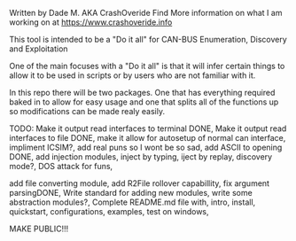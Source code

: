Written by Dade M. AKA CrashOveride
Find More information on what I am working on at https://www.crashoveride.info

This tool is intended to be a "Do it all" for CAN-BUS Enumeration, Discovery and Exploitation

One of the main focuses with a "Do it all" is that it will infer certain things to allow it to be used in scripts or by users who are not familiar with it.

In this repo there will be two packages.  One that has everything required baked in to allow for easy usage and one that splits all of the functions up so modifications can be made realy easily.

TODO:
Make it output read interfaces to terminal DONE,
Make it output read interfaces to file DONE,
make it allow for autosetup of normal can interface,
impliment ICSIM?,
add real puns so I wont be so sad,
add ASCII to opening DONE,
add injection modules,
  inject by typing,
  iject by replay,
  discovery mode?,
  DOS attack for funs,
  
add file converting module,
add R2File rollover capabillity,
fix argument parsingDONE,
Write standard for adding new modules,
write some abstraction modules?,
Complete README.md file with,
  intro,
  install,
  quickstart,
  configurations,
  examples,
test on windows,

MAKE PUBLIC!!!
